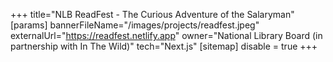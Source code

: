 +++
title="NLB ReadFest - The Curious Adventure of the Salaryman"
[params]
  bannerFileName="/images/projects/readfest.jpeg"
  externalUrl="https://readfest.netlify.app"
  owner="National Library Board (in partnership with In The Wild)"
  tech="Next.js"
[sitemap]
  disable = true
+++
